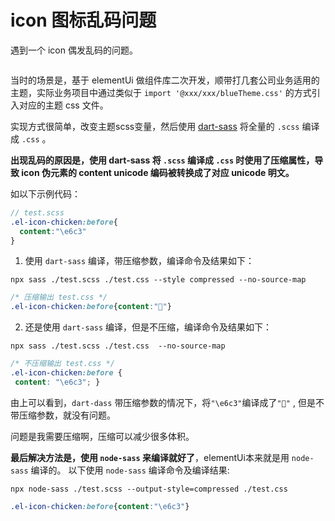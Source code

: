 # icon 图标乱码问题

遇到一个 icon 偶发乱码的问题。

<img :src="$withBase('/imgs/mess/iconGarbledCode.jpg')" style="transform:scale(0.9);">

当时的场景是，基于 elementUi 做组件库二次开发，顺带打几套公司业务适用的主题，实际业务项目中通过类似于 `import '@xxx/xxx/blueTheme.css'` 的方式引入对应的主题 css 文件。

实现方式很简单，改变主题scss变量，然后使用 [dart-sass](https://www.npmjs.com/package/sass) 将全量的 `.scss` 编译成 `.css` 。


**出现乱码的原因是，使用 dart-sass 将 `.scss` 编译成 `.css` 时使用了压缩属性，导致 icon 伪元素的 content unicode 编码被转换成了对应 unicode 明文。**

如以下示例代码：

```scss
// test.scss
.el-icon-chicken:before{
  content:"\e6c3"
}
```

1. 使用 `dart-sass` 编译，带压缩参数，编译命令及结果如下：

`npx sass ./test.scss ./test.css --style compressed --no-source-map`
 ```css
 /* 压缩输出 test.css */
 .el-icon-chicken:before{content:""}
 ```

2. 还是使用 `dart-sass` 编译，但是不压缩，编译命令及结果如下：

`npx sass ./test.scss ./test.css  --no-source-map`
 ```css
 /* 不压缩输出 test.css */
 .el-icon-chicken:before {
  content: "\e6c3"; }
 ```

由上可以看到，`dart-dass` 带压缩参数的情况下，将`"\e6c3"`编译成了`""` , 但是不带压缩参数，就没有问题。

问题是我需要压缩啊，压缩可以减少很多体积。

**最后解决方法是，使用 `node-sass` 来编译就好了**，elementUi本来就是用 `node-sass` 编译的。
以下使用 `node-sass` 编译命令及编译结果:


  `npx node-sass ./test.scss --output-style=compressed ./test.css`
 ```css
 .el-icon-chicken:before{content:"\e6c3"}
 ```




